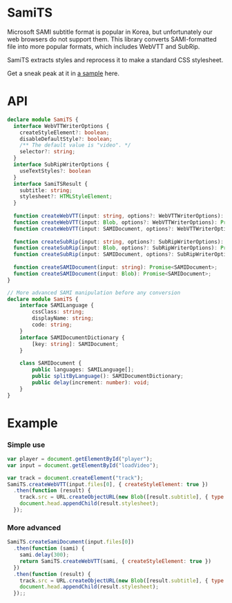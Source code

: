 SamiTS
======

Microsoft SAMI subtitle format is popular in Korea, but unfortunately our web browsers do not support them. This library converts SAMI-formatted file into more popular formats, which includes WebVTT and SubRip.

SamiTS extracts styles and reprocess it to make a standard CSS stylesheet.

Get a sneak peak at it in [a sample](http://saschanaz.github.io/SamiTS/sample/) here.

# API

```typescript
declare module SamiTS {
  interface WebVTTWriterOptions {
    createStyleElement?: boolean;
    disableDefaultStyle?: boolean;
	/** The default value is "video". */
    selector?: string;
  }
  interface SubRipWriterOptions {
    useTextStyles?: boolean
  }
  interface SamiTSResult {
    subtitle: string;
    stylesheet?: HTMLStyleElement;
  }
  
  function createWebVTT(input: string, options?: WebVTTWriterOptions): Promise<SamiTSResult>;
  function createWebVTT(input: Blob, options?: WebVTTWriterOptions): Promise<SamiTSResult>;
  function createWebVTT(input: SAMIDocument, options?: WebVTTWriterOptions): Promise<SamiTSResult>;
  
  function createSubRip(input: string, options?: SubRipWriterOptions): Promise<SamiTSResult>;
  function createSubRip(input: Blob, options?: SubRipWriterOptions): Promise<SamiTSResult>;
  function createSubRip(input: SAMIDocument, options?: SubRipWriterOptions): Promise<SamiTSResult>;
  
  function createSAMIDocument(input: string): Promise<SAMIDocument>;
  function createSAMIDocument(input: Blob): Promise<SAMIDocument>;
}

// More advanced SAMI manipulation before any conversion
declare module SamiTS {
    interface SAMILanguage {
        cssClass: string;
        displayName: string;
        code: string;
    }
    interface SAMIDocumentDictionary {
        [key: string]: SAMIDocument;
    }
	
    class SAMIDocument {
        public languages: SAMILanguage[];
        public splitByLanguage(): SAMIDocumentDictionary;
        public delay(increment: number): void;
    }
}
```

# Example

### Simple use

```javascript
var player = document.getElementById("player");
var input = document.getElementById("loadVideo");

var track = document.createElement("track");
SamiTS.createWebVTT(input.files[0], { createStyleElement: true })
  .then(function (result) {
    track.src = URL.createObjectURL(new Blob([result.subtitle], { type: "text/vtt" }));
    document.head.appendChild(result.stylesheet);
  });
```

### More advanced

```javascript
SamiTS.createSamiDocument(input.files[0])
  .then(function (sami) {
    sami.delay(300);
	return SamiTS.createWebVTT(sami, { createStyleElement: true })
  })
  .then(function (result) {
    track.src = URL.createObjectURL(new Blob([result.subtitle], { type: "text/vtt" }));
    document.head.appendChild(result.stylesheet);
  });;
```